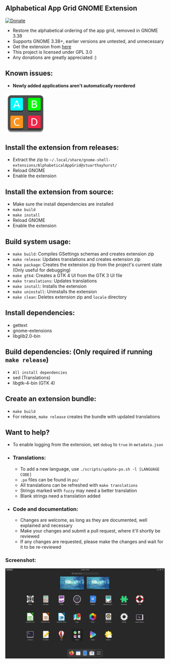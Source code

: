 ## Alphabetical App Grid GNOME Extension
[![Donate](https://img.shields.io/badge/Donate-PayPal-green.svg)](https://www.paypal.com/donate?hosted_button_id=G2REEPPNZK9GN)
  - Restore the alphabetical ordering of the app grid, removed in GNOME 3.38
  - Supports GNOME 3.38+, earlier versions are untested, and unnecessary
  - Get the extension from [here](https://extensions.gnome.org/extension/4269/alphabetical-app-grid/)
  - This project is licensed under GPL 3.0
  - Any donations are greatly appreciated :)

## Known issues:
  - **Newly added applications aren't automatically reordered**

![Extension](docs/icon.png)

## Install the extension from releases:
  - Extract the zip to `~/.local/share/gnome-shell-extensions/AlphabeticalAppGrid@stuarthayhurst/`
  - Reload GNOME
  - Enable the extension

## Install the extension from source:
  - Make sure the install dependencies are installed
  - `make build`
  - `make install`
  - Reload GNOME
  - Enable the extension

## Build system usage:
  - `make build`: Compiles GSettings schemas and creates extension zip
  - `make release`: Updates translations and creates extension zip
  - `make package`: Creates the extension zip from the project's current state (Only useful for debugging)
  - `make gtk4`: Creates a GTK 4 UI from the GTK 3 UI file
  - `make translations`: Updates translations
  - `make install`: Installs the extension
  - `make uninstall`: Uninstalls the extension
  - `make clean`: Deletes extension zip and `locale` directory

## Install dependencies:
  - gettext
  - gnome-extensions
  - libglib2.0-bin

## Build dependencies: (Only required if running `make release`)
  - `All install dependencies`
  - sed (Translations)
  - libgtk-4-bin (GTK 4)

## Create an extension bundle:
  - `make build`
  - For release, `make release` creates the bundle with updated translations

## Want to help?
  - To enable logging from the extension, set `debug` to `true` in `metadata.json`
  - ### Translations:
    - To add a new language, use `./scripts/update-po.sh -l [LANGUAGE CODE]`
    - `.po` files can be found in `po/`
    - All translations can be refreshed with `make translations`
    - Strings marked with `fuzzy` may need a better translation
    - Blank strings need a translation added
  - ### Code and documentation:
    - Changes are welcome, as long as they are documented, well explained and necessary
    - Make your changes and submit a pull request, where it'll shortly be reviewed
    - If any changes are requested, please make the changes and wait for it to be re-reviewed

### Screenshot:
![Extension](docs/screenshot.png)
